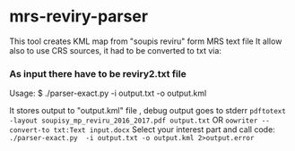 # mrs-reviry-parser
This tool creates KML map from "soupis reviru" form MRS text file 
It allow also to use CRS sources, it had to be converted to txt via:


### As input there have to be reviry2.txt file

Usage:
 $ ./parser-exact.py  -i output.txt -o output.kml
 
 It stores output to "output.kml" file , debug output goes to stderr
 `
 pdftotext -layout soupisy_mp_reviru_2016_2017.pdf output.txt
 `
 OR
 `
 oowriter --convert-to txt:Text input.docx
 `
Select your interest part and call code:
`
./parser-exact.py  -i output.txt -o output.kml 2>output.error
`
